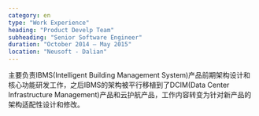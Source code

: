 ```yaml
---
category: en
type: "Work Experience"
heading: "Product Develp Team"
subheading: "Senior Software Engineer"
duration: "October 2014 – May 2015"
location: "Neusoft - Dalian"
---
```


主要负责IBMS(Intelligent Building Management System)产品前期架构设计和核心功能研发工作，之后IBMS的架构被平行移植到了DCIM(Data Center Infrastructure Management)产品和云护航产品，工作内容转变为针对新产品的架构适配性设计和修改。
